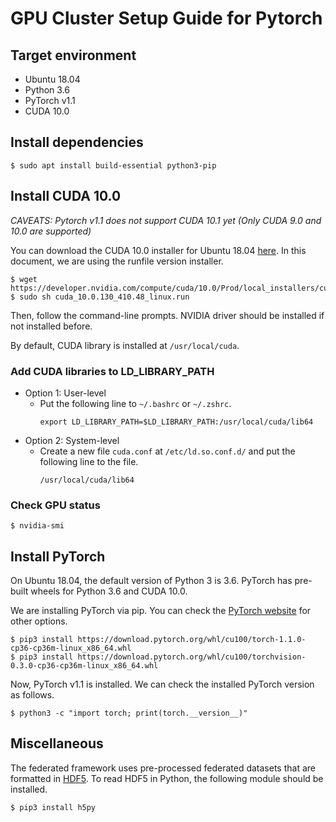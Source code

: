 # GPU Cluster Setup Guide for Pytorch

## Target environment
* Ubuntu 18.04
* Python 3.6
* PyTorch v1.1
* CUDA 10.0


## Install dependencies
```
$ sudo apt install build-essential python3-pip
```

## Install CUDA 10.0

*CAVEATS: Pytorch v1.1 does not support CUDA 10.1 yet (Only CUDA 9.0 and 10.0 are supported)*

You can download the CUDA 10.0 installer for Ubuntu 18.04 [here](https://developer.nvidia.com/cuda-10.0-download-archive?target_os=Linux&target_arch=x86_64&target_distro=Ubuntu&target_version=1804).
In this document, we are using the runfile version installer.

```
$ wget https://developer.nvidia.com/compute/cuda/10.0/Prod/local_installers/cuda_10.0.130_410.48_linux
$ sudo sh cuda_10.0.130_410.48_linux.run 
```

Then, follow the command-line prompts. NVIDIA driver should be installed if not installed before.

By default, CUDA library is installed at `/usr/local/cuda`.

### Add CUDA libraries to LD_LIBRARY_PATH

* Option 1: User-level
  * Put the following line to `~/.bashrc` or `~/.zshrc`.
    ```
    export LD_LIBRARY_PATH=$LD_LIBRARY_PATH:/usr/local/cuda/lib64
    ```
* Option 2: System-level
  * Create a new file `cuda.conf` at `/etc/ld.so.conf.d/` and put the following line to the file.
    ```
    /usr/local/cuda/lib64
    ``` 

### Check GPU status
```
$ nvidia-smi
```

## Install PyTorch
On Ubuntu 18.04, the default version of Python 3 is 3.6. PyTorch has pre-built wheels for Python 3.6 and CUDA 10.0.

We are installing PyTorch via pip. You can check the [PyTorch website](https://pytorch.org/get-started/locally/) for other options.

```
$ pip3 install https://download.pytorch.org/whl/cu100/torch-1.1.0-cp36-cp36m-linux_x86_64.whl
$ pip3 install https://download.pytorch.org/whl/cu100/torchvision-0.3.0-cp36-cp36m-linux_x86_64.whl
```

Now, PyTorch v1.1 is installed. We can check the installed PyTorch version as follows.

```
$ python3 -c "import torch; print(torch.__version__)"
```

## Miscellaneous

The federated framework uses pre-processed federated datasets that are formatted in [HDF5](https://en.wikipedia.org/wiki/Hierarchical_Data_Format). To read HDF5 in Python, the following module should be installed.

```
$ pip3 install h5py
```